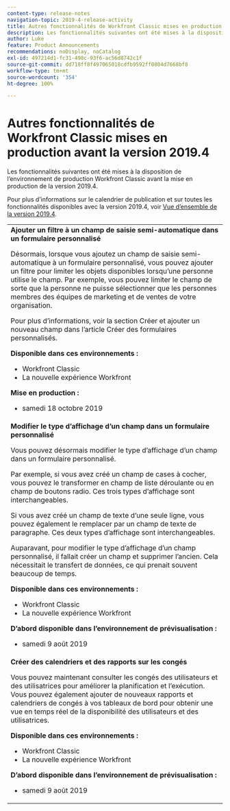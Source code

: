 ```yaml
---
content-type: release-notes
navigation-topic: 2019-4-release-activity
title: Autres fonctionnalités de Workfront Classic mises en production avant la version 2019.4
description: Les fonctionnalités suivantes ont été mises à la disposition de l’environnement de production Workfront Classic avant la mise en production de la version 2019.4.
author: Luke
feature: Product Announcements
recommendations: noDisplay, noCatalog
exl-id: 497214d1-fc31-498c-93f6-ac56d8742c1f
source-git-commit: dd718ff8f497065018cdfb9592ff0804d7668bf8
workflow-type: tm+mt
source-wordcount: '354'
ht-degree: 100%

---
```


# Autres fonctionnalités de Workfront Classic mises en production avant la version 2019.4

Les fonctionnalités suivantes ont été mises à la disposition de l’environnement de production Workfront Classic avant la mise en production de la version 2019.4.

Pour plus d’informations sur le calendrier de publication et sur toutes les fonctionnalités disponibles avec la version 2019.4, voir [Vue d’ensemble de la version 2019.4](../../../../product-announcements/product-releases/quarterly-release-archive/2019.4-release-activity/2019-4-release-activity-overview.md).

<table style="table-layout:auto"> 
 <col> 
 <tbody> 
  <tr> 
   <td> <strong>Ajouter un filtre à un champ de saisie semi-automatique dans un formulaire personnalisé</strong> <p>Désormais, lorsque vous ajoutez un champ de saisie semi-automatique à un formulaire personnalisé, vous pouvez ajouter un filtre pour limiter les objets disponibles lorsqu’une personne utilise le champ. Par exemple, vous pouvez limiter le champ de sorte que la personne ne puisse sélectionner que les personnes membres des équipes de marketing et de ventes de votre organisation.</p> <p>Pour plus d’informations, voir la section Créer et ajouter un nouveau champ dans l’article Créer des formulaires personnalisés.</p> 
    <div class="workfront_plans"> 
     <p><strong>Disponible dans ces environnements :</strong> </p> 
     <ul> 
      <li>Workfront Classic</li> 
      <li>La nouvelle expérience Workfront</li> 
     </ul> 
     <p><strong>Mise en production :</strong> </p> 
     <ul> 
      <li> samedi 18 octobre 2019</li> 
     </ul> 
    </div>  </td> 
  </tr> 
  <tr> 
   <td> 
    <div> 
     <strong>Modifier le type d’affichage d’un champ dans un formulaire personnalisé</strong> 
     <p>Vous pouvez désormais modifier le type d’affichage d’un champ dans un formulaire personnalisé.</p> 
     <p>Par exemple, si vous avez créé un champ de cases à cocher, vous pouvez le transformer en champ de liste déroulante ou en champ de boutons radio. Ces trois types d’affichage sont interchangeables.</p> 
     <p>Si vous avez créé un champ de texte d’une seule ligne, vous pouvez également le remplacer par un champ de texte de paragraphe. Ces deux types d’affichage sont interchangeables.</p> 
     <p>Auparavant, pour modifier le type d’affichage d’un champ personnalisé, il fallait créer un champ et supprimer l’ancien. Cela nécessitait le transfert de données, ce qui prenait souvent beaucoup de temps.</p> 
     <div class="workfront_plans"> 
      <p><strong>Disponible dans ces environnements :</strong> </p> 
      <ul> 
       <li>Workfront Classic</li> 
       <li>La nouvelle expérience Workfront</li> 
      </ul> 
      <p><strong>D’abord disponible dans l’environnement de prévisualisation :</strong> </p> 
      <ul> 
       <li>samedi 9 août 2019</li> 
      </ul> 
     </div> 
     </div> </td> 
  </tr> 
  <tr> 
   <td> 
    <div> 
     <strong>Créer des calendriers et des rapports sur les congés</strong> 
     <p>Vous pouvez maintenant consulter les congés des utilisateurs et des utilisatrices pour améliorer la planification et l’exécution. Vous pouvez également ajouter de nouveaux rapports et calendriers de congés à vos tableaux de bord pour obtenir une vue en temps réel de la disponibilité des utilisateurs et des utilisatrices.</p> 
     <div class="workfront_plans"> 
      <p><strong>Disponible dans ces environnements :</strong> </p> 
      <ul> 
       <li>Workfront Classic</li> 
       <li>La nouvelle expérience Workfront</li> 
      </ul> 
      <p><strong>D’abord disponible dans l’environnement de prévisualisation :</strong> </p> 
      <ul> 
       <li>samedi 9 août 2019</li> 
      </ul> 
     </div> 
     </div> </td> 
  </tr> 
 </tbody> 
</table>
